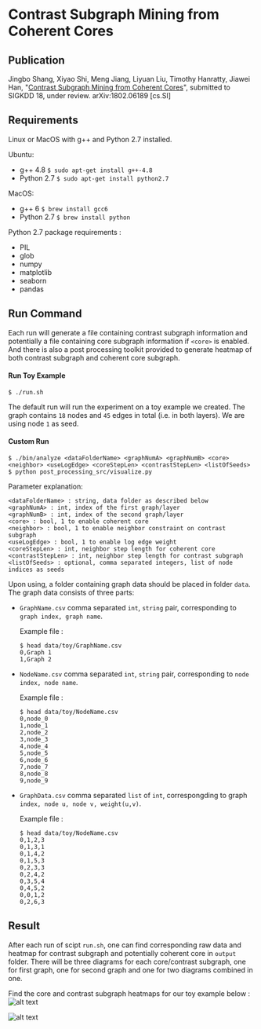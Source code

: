 # Contrast Subgraph Mining from Coherent Cores

## Publication

Jingbo Shang, Xiyao Shi, Meng Jiang, Liyuan Liu, Timothy Hanratty, Jiawei Han, "[Contrast Subgraph Mining from Coherent Cores](https://arxiv.org/abs/1802.06189)", submitted to SIGKDD 18, under review. arXiv:1802.06189 [cs.SI]

## Requirements

Linux or MacOS with g++ and Python 2.7 installed.

Ubuntu:

* g++ 4.8 `$ sudo apt-get install g++-4.8`
* Python 2.7 `$ sudo apt-get install python2.7`

MacOS:

* g++ 6 `$ brew install gcc6`
* Python 2.7 `$ brew install python`

Python 2.7 package requirements :
 
* PIL
* glob
* numpy
* matplotlib
* seaborn
* pandas

## Run Command

Each run will generate a file containing contrast subgraph information and potentially a file containing core subgraph information if `<core>` is enabled. And there is also a post processing toolkit provided to generate heatmap of both contrast subgraph and coherent core subgraph.

#### Run Toy Example
`$ ./run.sh`

The default run will run the experiment on a toy example we created. The graph contains `18` nodes and `45` edges in total (i.e. in both layers). We are using node `1` as seed.

#### Custom Run
```
$ ./bin/analyze <dataFolderName> <graphNumA> <graphNumB> <core> <neighbor> <useLogEdge> <coreStepLen> <contrastStepLen> <listOfSeeds>
$ python post_processing_src/visualize.py
```

Parameter explanation:

```
<dataFolderName> : string, data folder as described below
<graphNumA> : int, index of the first graph/layer
<graphNumB> : int, index of the second graph/layer
<core> : bool, 1 to enable coherent core
<neighbor> : bool, 1 to enable neighbor constraint on contrast subgraph
<useLogEdge> : bool, 1 to enable log edge weight
<coreStepLen> : int, neighbor step length for coherent core
<contrastStepLen> : int, neighbor step length for contrast subgraph
<listOfSeeds> : optional, comma separated integers, list of node indices as seeds
```

Upon using, a folder containing graph data should be placed in folder `data`. The graph data consists of three parts:

* `GraphName.csv` comma separated `int`, `string` pair, corresponding to `graph index, graph name`.

  Example file :
  ```
  $ head data/toy/GraphName.csv
  0,Graph 1
  1,Graph 2
  ```

* `NodeName.csv` comma separated `int`, `string` pair, corresponding to `node index, node name`.

  Example file :
  ```
  $ head data/toy/NodeName.csv
  0,node_0
  1,node_1
  2,node_2
  3,node_3
  4,node_4
  5,node_5
  6,node_6
  7,node_7
  8,node_8
  9,node_9
  ```

* `GraphData.csv` comma separated `list` of `int`, correspongding to graph `index, node u, node v, weight(u,v)`.

  Example file :
  ```
  $ head data/toy/NodeName.csv
  0,1,2,3
  0,1,3,1
  0,1,4,2
  0,1,5,3
  0,2,3,3
  0,2,4,2
  0,3,5,4
  0,4,5,2
  0,0,1,2
  0,2,6,3
  ```

## Result

After each run of scipt `run.sh`, one can find corresponding raw data and heatmap for contrast subgraph and potentially coherent core in `output` folder. There will be three diagrams for each core/contrast subgraph, one for first graph, one for second graph and one for two diagrams combined in one. 

Find the core and contrast subgraph heatmaps for our toy example below :
 ![alt text][toy_core]

 ![alt text][toy_contrast]
 
[toy_core]: https://github.com/shangjingbo1226/ContrastSubgraphMining/blob/master/output/coherent.out_bi.png "Heatmap for coherent core in toy data"

[toy_contrast]: https://github.com/shangjingbo1226/ContrastSubgraphMining/blob/master/output/contrast.out_bi.png "Heatmap for contrast subgraph in toy data"
